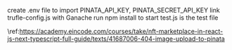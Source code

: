 create .env file to import PINATA_API_KEY, PINATA_SECRET_API_KEY
link trufle-config.js with Ganache
run npm install to start
test.js is the test file

\ref:https://academy.eincode.com/courses/take/nft-marketplace-in-react-js-next-typescript-full-guide/texts/41687006-404-image-upload-to-pinata
